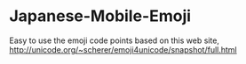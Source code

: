 Japanese-Mobile-Emoji
=====================

Easy to use the emoji code points based on this web site, http://unicode.org/~scherer/emoji4unicode/snapshot/full.html